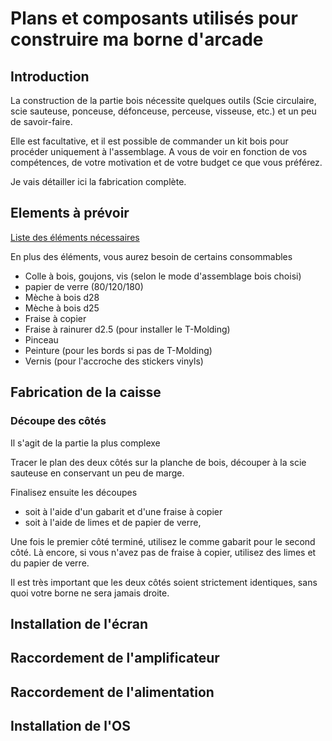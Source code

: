 # Plans et composants utilisés pour construire ma borne d'arcade

## Introduction

La construction de la partie bois nécessite quelques outils (Scie circulaire, scie sauteuse, ponceuse, défonceuse, perceuse, visseuse, etc.) et un peu de savoir-faire.

Elle est facultative, et il est possible de commander un kit bois pour procéder uniquement à l'assemblage. A vous de voir en fonction de vos compétences, de votre motivation et de votre budget ce que vous préférez.

Je vais détailler ici la fabrication complète.

## Elements à prévoir

[Liste des éléments nécessaires](parts_list/PartsList.md) 

En plus des éléments, vous aurez besoin de certains consommables

* Colle à bois, goujons, vis (selon le mode d'assemblage bois choisi)
* papier de verre (80/120/180)
* Mèche à bois d28
* Mèche à bois d25
* Fraise à copier
* Fraise à rainurer d2.5 (pour installer le T-Molding)
* Pinceau
* Peinture (pour les bords si pas de T-Molding)
* Vernis (pour l'accroche des stickers vinyls)

## Fabrication de la caisse

### Découpe des côtés
Il s'agit de la partie la plus complexe


Tracer le plan des deux côtés sur la planche de bois, découper à la scie sauteuse en conservant un peu de marge.

Finalisez ensuite les découpes
* soit à l'aide d'un gabarit et d'une fraise à copier
* soit à l'aide de limes et de papier de verre,

Une fois le premier côté terminé, utilisez le comme gabarit pour le second côté.
Là encore, si vous n'avez pas de fraise à copier, utilisez des limes et du papier de verre.

Il est très important que les deux côtés soient strictement identiques, sans quoi votre borne ne sera jamais droite.



## Installation de l'écran

## Raccordement de l'amplificateur

## Raccordement de l'alimentation

## Installation de l'OS
